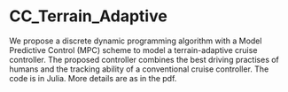 # CC_Terrain_Adaptive
We propose a discrete dynamic programming algorithm with a Model Predictive Control (MPC) scheme to model a terrain-adaptive cruise controller. The proposed controller combines the best driving practises of humans and the tracking ability of a conventional cruise controller. The code is in Julia. More details are as in the pdf.
